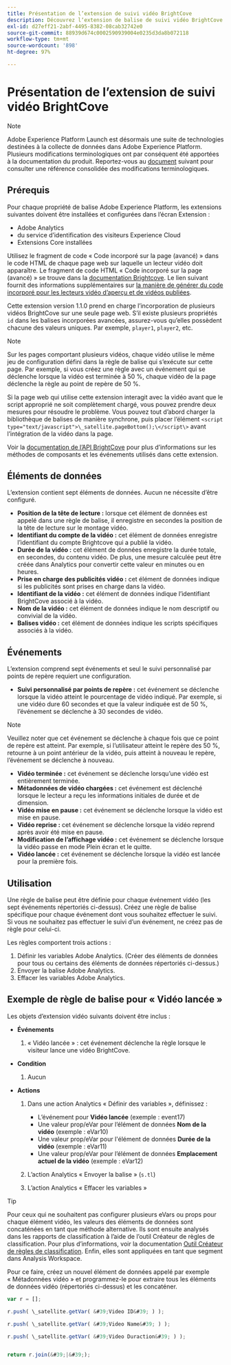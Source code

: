 ```yaml
---
title: Présentation de l’extension de suivi vidéo BrightCove
description: Découvrez lʼextension de balise de suivi vidéo BrightCove dans Adobe Experience Platform.
exl-id: d27eff21-2abf-4495-8382-08cab32742e0
source-git-commit: 88939d674c0002590939004e0235d3da8b072118
workflow-type: tm+mt
source-wordcount: '898'
ht-degree: 97%

---
```


# Présentation de l’extension de suivi vidéo BrightCove

>[!NOTE]
>
>Adobe Experience Platform Launch est désormais une suite de technologies destinées à la collecte de données dans Adobe Experience Platform. Plusieurs modifications terminologiques ont par conséquent été apportées à la documentation du produit. Reportez-vous au [document](../../../term-updates.md) suivant pour consulter une référence consolidée des modifications terminologiques.

## Prérequis

Pour chaque propriété de balise Adobe Experience Platform, les extensions suivantes doivent être installées et configurées dans l’écran Extension :

* Adobe Analytics
*  du service d’identification des visiteurs Experience Cloud
* Extensions Core installées

Utilisez le fragment de code « Code incorporé sur la page (avancé) » dans le code HTML de chaque page web sur laquelle un lecteur vidéo doit apparaître. Le fragment de code HTML « Code incorporé sur la page (avancé) » se trouve dans la [documentation Brightcove](https://studio.support.brightcove.com/publish/choosing-correct-embed-code.html#inpage). Le lien suivant fournit des informations supplémentaires sur [la manière de générer du code incorporé pour les lecteurs vidéo d’aperçu et de vidéos publiées](https://fr.studio.support.brightcove.com/players/generating-player-embed-code.html).

Cette extension version 1.1.0 prend en charge l’incorporation de plusieurs vidéos BrightCove sur une seule page web. S’il existe plusieurs propriétés `id` dans les balises incorporées avancées, assurez-vous qu’elles possèdent chacune des valeurs uniques. Par exemple, `player1`, `player2`, etc.

>[!NOTE]
>
>Sur les pages comportant plusieurs vidéos, chaque vidéo utilise le même jeu de configuration défini dans la règle de balise qui s’exécute sur cette page. Par exemple, si vous créez une règle avec un événement qui se déclenche lorsque la vidéo est terminée à 50 %, chaque vidéo de la page déclenche la règle au point de repère de 50 %.

Si la page web qui utilise cette extension interagit avec la vidéo avant que le script approprié ne soit complètement chargé, vous pouvez prendre deux mesures pour résoudre le problème. Vous pouvez tout d’abord charger la bibliothèque de balises de manière synchrone, puis placer l’élément `<script type="text/javascript">\_satellite.pageBottom();\</script\>` avant l’intégration de la vidéo dans la page.

Voir la [documentation de l’API BrightCove](https://docs.brightcove.com/brightcove-player/1.x/Player.html#vjsplayer) pour plus d’informations sur les méthodes de composants et les événements utilisés dans cette extension.

## Éléments de données

L’extension contient sept éléments de données. Aucun ne nécessite d’être configuré.

* **Position de la tête de lecture :** lorsque cet élément de données est appelé dans une règle de balise, il enregistre en secondes la position de la tête de lecture sur le montage vidéo.
* **Identifiant du compte de la vidéo :** cet élément de données enregistre l’identifiant du compte Brightcove qui a publié la vidéo.
* **Durée de la vidéo :** cet élément de données enregistre la durée totale, en secondes, du contenu vidéo. De plus, une mesure calculée peut être créée dans Analytics pour convertir cette valeur en minutes ou en heures.
* **Prise en charge des publicités vidéo :** cet élément de données indique si les publicités sont prises en charge dans la vidéo.
* **Identifiant de la vidéo :** cet élément de données indique l’identifiant BrightCove associé à la vidéo.
* **Nom de la vidéo :** cet élément de données indique le nom descriptif ou convivial de la vidéo.
* **Balises vidéo :** cet élément de données indique les scripts spécifiques associés à la vidéo.

## Événements

L’extension comprend sept événements et seul le suivi personnalisé par points de repère requiert une configuration.

* **Suivi personnalisé par points de repère :** cet événement se déclenche lorsque la vidéo atteint le pourcentage de vidéo indiqué. Par exemple, si une vidéo dure 60 secondes et que la valeur indiquée est de 50 %, l’événement se déclenche à 30 secondes de vidéo. 

>[!NOTE]
>
>Veuillez noter que cet événement se déclenche à chaque fois que ce point de repère est atteint. Par exemple, si l’utilisateur atteint le repère des 50 %, retourne à un point antérieur de la vidéo, puis atteint à nouveau le repère, l’événement se déclenche à nouveau.

* **Vidéo terminée :** cet événement se déclenche lorsqu’une vidéo est entièrement terminée.
* **Métadonnées de vidéo chargées :** cet événement est déclenché lorsque le lecteur a reçu les informations initiales de durée et de dimension.
* **Vidéo mise en pause :** cet événement se déclenche lorsque la vidéo est mise en pause.
* **Vidéo reprise :** cet événement se déclenche lorsque la vidéo reprend après avoir été mise en pause.
* **Modification de l’affichage vidéo :** cet événement se déclenche lorsque la vidéo passe en mode Plein écran et le quitte.
* **Vidéo lancée :** cet événement se déclenche lorsque la vidéo est lancée pour la première fois.

## Utilisation

Une règle de balise peut être définie pour chaque événement vidéo (les sept événements répertoriés ci-dessus). Créez une règle de balise spécifique pour chaque événement dont vous souhaitez effectuer le suivi. Si vous ne souhaitez pas effectuer le suivi dʼun événement, ne créez pas de règle pour celui-ci.

Les règles comportent trois actions :

1. Définir les variables Adobe Analytics. (Créer des éléments de données pour tous ou certains des éléments de données répertoriés ci-dessus.)
1. Envoyer la balise Adobe Analytics.
1. Effacer les variables Adobe Analytics.

## Exemple de règle de balise pour « Vidéo lancée »

Les objets d’extension vidéo suivants doivent être inclus :

* **Événements**

   1. « Vidéo lancée » : cet événement déclenche la règle lorsque le visiteur lance une vidéo BrightCove.

* **Condition**

   1. Aucun

* **Actions**

   1. Dans une action Analytics « Définir des variables », définissez :

      * L’événement pour **Vidéo lancée** (exemple : event17)
      * Une valeur prop/eVar pour l’élément de données **Nom de la vidéo** (exemple : eVar10)
      * Une valeur prop/eVar pour l&#39;élément de données **Durée de la vidéo** (exemple : eVar11)
      * Une valeur prop/eVar pour l’élément de données **Emplacement actuel de la vidéo** (exemple : eVar12)

   1. L’action Analytics « Envoyer la balise » (`s.tl`)
   1. L’action Analytics « Effacer les variables »

>[!TIP]
>
>Pour ceux qui ne souhaitent pas configurer plusieurs eVars ou props pour chaque élément vidéo, les valeurs des éléments de données sont concaténées en tant que méthode alternative. Ils sont ensuite analysés dans les rapports de classification à l’aide de l’outil Créateur de règles de classification. Pour plus d’informations, voir la documentation [Outil Créateur de règles de classification](https://experienceleague.adobe.com/docs/analytics/components/classifications/classifications-rulebuilder/classification-rule-builder.html?lang=fr). Enfin, elles sont appliquées en tant que segment dans Analysis Workspace.
>
>Pour ce faire, créez un nouvel élément de données appelé par exemple « Métadonnées vidéo » et programmez-le pour extraire tous les éléments de données vidéo (répertoriés ci-dessus) et les concaténer.

```javascript
var r = [];

r.push( \_satellite.getVar( &#39;Video ID&#39; ) );

r.push( \_satellite.getVar( &#39;Video Name&#39; ) );

r.push( \_satellite.getVar( &#39;Video Duraction&#39; ) );


return r.join(&#39;|&#39;);
```
